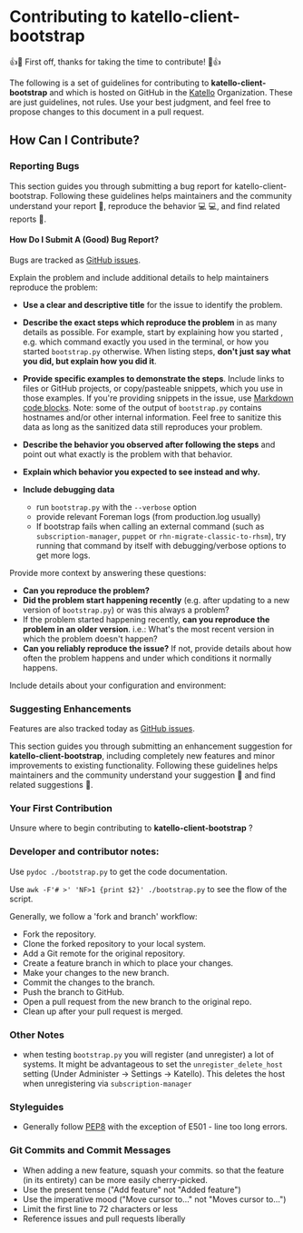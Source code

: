 # Contributing to katello-client-bootstrap

:+1::tada: First off, thanks for taking the time to contribute! :tada::+1:

The following is a set of guidelines for contributing to **katello-client-bootstrap** and which is hosted on GitHub in the [Katello](https://github.com/Katello) Organization.
These are just guidelines, not rules. Use your best judgment, and feel free to propose changes to this document in a pull request.

## How Can I Contribute?

### Reporting Bugs

This section guides you through submitting a bug report for katello-client-bootstrap. Following these guidelines helps maintainers and the community understand your report :pencil:, reproduce the behavior :computer: :computer:, and find related reports :mag_right:.


#### How Do I Submit A (Good) Bug Report?

Bugs are tracked as [GitHub issues](https://github.com/Katello/katello-client-bootstrap/issues).

Explain the problem and include additional details to help maintainers reproduce the problem:

* **Use a clear and descriptive title** for the issue to identify the problem.
* **Describe the exact steps which reproduce the problem** in as many details as possible. For example, start by explaining how you started , e.g. which command exactly you used in the terminal, or how you started `bootstrap.py` otherwise. When listing steps, **don't just say what you did, but explain how you did it**.

* **Provide specific examples to demonstrate the steps**. Include links to files or GitHub projects, or copy/pasteable snippets, which you use in those examples. If you're providing snippets in the issue, use [Markdown code blocks](https://help.github.com/articles/markdown-basics/#multiple-lines). Note: some of the output of `bootstrap.py` contains hostnames and/or other internal information. Feel free to sanitize this data as long as the sanitized data still reproduces your problem.
* **Describe the behavior you observed after following the steps** and point out what exactly is the problem with that behavior.
* **Explain which behavior you expected to see instead and why.**
* **Include debugging data**
  - run `bootstrap.py` with the `--verbose` option
  - provide relevant Foreman logs (from production.log usually)
  - If bootstrap fails when calling an external command (such as `subscription-manager`, `puppet` or `rhn-migrate-classic-to-rhsm`), try running that command by itself with debugging/verbose options to get more logs.

Provide more context by answering these questions:

* **Can you reproduce the problem?**
* **Did the problem start happening recently** (e.g. after updating to a new version of `bootstrap.py`) or was this always a problem?
* If the problem started happening recently, **can you reproduce the problem in an older version**. i.e.: What's the most recent version in which the problem doesn't happen?
* **Can you reliably reproduce the issue?** If not, provide details about how often the problem happens and under which conditions it normally happens.

Include details about your configuration and environment:

### Suggesting Enhancements

Features are also tracked today as [GitHub issues](https://github.com/Katello/katello-client-bootstrap/issues).

This section guides you through submitting an enhancement suggestion for **katello-client-bootstrap**, including completely new features and minor improvements to existing functionality. Following these guidelines helps maintainers and the community understand your suggestion :pencil: and find related suggestions :mag_right:.


### Your First Contribution

Unsure where to begin contributing to **katello-client-bootstrap** ?

### Developer and contributor notes:

Use `pydoc ./bootstrap.py` to get the code documentation.

Use `awk -F'# >' 'NF>1 {print $2}' ./bootstrap.py` to see the flow of the script.

Generally, we follow a 'fork and branch' workflow:

 - Fork the repository.
 - Clone the forked repository to your local system.
 - Add a Git remote for the original repository.
 - Create a feature branch in which to place your changes.
 - Make your changes to the new branch.
 - Commit the changes to the branch.
 - Push the branch to GitHub.
 - Open a pull request from the new branch to the original repo.
 - Clean up after your pull request is merged.

### Other Notes

 - when testing `bootstrap.py` you will register (and unregister) a lot of systems. It might be advantageous to set the `unregister_delete_host` setting (Under Administer -> Settings -> Katello). This deletes the host when unregistering via `subscription-manager`

### Styleguides

 - Generally follow [PEP8](https://www.python.org/dev/peps/pep-0008/) with the exception of E501 - line too long errors.

### Git Commits and Commit Messages

* When adding a new feature, squash your commits. so that the feature (in its entirety) can be more easily cherry-picked.
* Use the present tense ("Add feature" not "Added feature")
* Use the imperative mood ("Move cursor to..." not "Moves cursor to...")
* Limit the first line to 72 characters or less
* Reference issues and pull requests liberally
